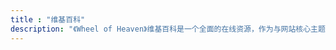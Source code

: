 ```yaml
---
title : "维基百科"
description: "《Wheel of Heaven》维基百科是一个全面的在线资源，作为与网站核心主题相关信息的广泛存储库。它提供了一系列文章，涵盖了关于先进外星文明在塑造人类历史和地球生命发展中所扮演角色的假设的各个方面。对于寻求更深入理解网站探索人类宇宙联系和起源的用户来说，这是一个宝贵的工具。"
---
```

